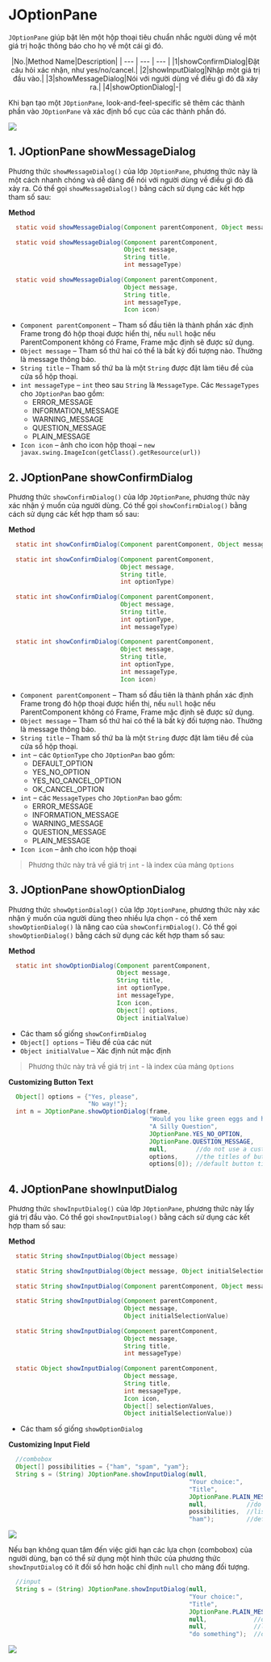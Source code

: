 # JOptionPane

`JOptionPane` giúp bật lên một hộp thoại tiêu chuẩn nhắc người dùng về một giá trị hoặc thông báo cho họ về một cái gì đó.

<center>
|No.|Method Name|Description|
| --- | --- | --- |
|1|showConfirmDialog|Đặt câu hỏi xác nhận, như yes/no/cancel.|
|2|showInputDialog|Nhập một giá trị đầu vào.|
|3|showMessageDialog|Nói với người dùng về điều gì đó đã xảy ra.|
|4|showOptionDialog|-|
</center>

Khi bạn tạo một `JOptionPane`, look-and-feel-specific sẽ thêm các thành phần vào `JOptionPane` và xác định bố cục của các thành phần đó.

![](https://github.com/AnhDT11/JavaDesktop-Course/blob/master/Images/JOptionPane/iconJOptionPane.png)

## 1. JOptionPane showMessageDialog
Phương thức `showMessageDialog()` của lớp `JOptionPane`, phương thức này là một cách nhanh chóng và dễ dàng để nói với người dùng về điều gì đó đã xảy ra. Có thể gọi `showMessageDialog()` bằng cách sử dụng các kết hợp tham số sau:  

**Method**
```java
  static void showMessageDialog(Component parentComponent, Object message)
  
  static void showMessageDialog(Component parentComponent, 
                                Object message,
                                String title,
                                int messageType)
  
  static void showMessageDialog(Component parentComponent,
                                Object message,
                                String title,
                                int messageType,
                                Icon icon)
```

- `Component parentComponent` – Tham số đầu tiên là thành phần xác định Frame trong đó hộp thoại được hiển thị, nếu `null` hoặc nếu ParentComponent không có Frame, Frame mặc định sẽ được sử dụng.
- `Object message` – Tham số thứ hai có thể là bất kỳ đối tượng nào. Thường là message thông báo.
- `String title` – Tham số thứ ba là một `String` được đặt làm tiêu đề của cửa sổ hộp thoại.
- `int messageType` – `int` theo sau `String` là `MessageType`. Các `MessageTypes` cho `JOptionPan` bao gồm:  
  - ERROR_MESSAGE
  - INFORMATION_MESSAGE
  - WARNING_MESSAGE
  - QUESTION_MESSAGE
  - PLAIN_MESSAGE
- `Icon icon` – ảnh cho icon hộp thoại – `new javax.swing.ImageIcon(getClass().getResource(url))`
  
## 2. JOptionPane showConfirmDialog
Phương thức `showConfirmDialog()` của lớp `JOptionPane`, phương thức này xác nhận ý muốn của người dùng. Có thể gọi `showConfirmDialog()` bằng cách sử dụng các kết hợp tham số sau:  

**Method**
```java
  static int showConfirmDialog(Component parentComponent, Object message)
  
  static int showConfirmDialog(Component parentComponent, 
                               Object message,
                               String title,
                               int optionType)
                                       
  static int showConfirmDialog(Component parentComponent,
                               Object message,
                               String title,
                               int optionType,
                               int messageType)
                                       
  static int showConfirmDialog(Component parentComponent,
                               Object message,
                               String title,
                               int optionType,
                               int messageType,
                               Icon icon)
```

- `Component parentComponent` – Tham số đầu tiên là thành phần xác định Frame trong đó hộp thoại được hiển thị, nếu `null` hoặc nếu ParentComponent không có Frame, Frame mặc định sẽ được sử dụng.
- `Object message` – Tham số thứ hai có thể là bất kỳ đối tượng nào. Thường là message thông báo.
- `String title` – Tham số thứ ba là một `String` được đặt làm tiêu đề của cửa sổ hộp thoại.
- `int` – các `OptionType` cho `JOptionPan` bao gồm:  
  - DEFAULT_OPTION
  - YES_NO_OPTION
  - YES_NO_CANCEL_OPTION
  - OK_CANCEL_OPTION
- `int` – các `MessageTypes` cho `JOptionPan` bao gồm:  
  - ERROR_MESSAGE
  - INFORMATION_MESSAGE
  - WARNING_MESSAGE
  - QUESTION_MESSAGE
  - PLAIN_MESSAGE
- `Icon icon` – ảnh cho icon hộp thoại
  
> Phương thức này trả về giá trị `int` - là index của mảng `Options`

## 3. JOptionPane showOptionDialog
Phương thức `showOptionDialog()` của lớp `JOptionPane`, phương thức này xác nhận ý muốn của người dùng theo nhiều lựa chọn - có thể xem `showOptionDialog()` là nâng cao của `showConfirmDialog()`. Có thể gọi `showOptionDialog()` bằng cách sử dụng các kết hợp tham số sau:

**Method**
```java
  static int showOptionDialog(Component parentComponent,
                              Object message,
                              String title,
                              int optionType,
                              int messageType,
                              Icon icon,
                              Object[] options,
                              Object initialValue)
```
- Các tham số giống `showConfirmDialog`
- `Object[] options` – Tiêu đề của các nút
- `Object initialValue` – Xác định nút mặc định

> Phương thức này trả về giá trị `int` - là index của mảng `Options`

**Customizing Button Text**
```java
  Object[] options = {"Yes, please",
                      "No way!"};
  int n = JOptionPane.showOptionDialog(frame,
                                       "Would you like green eggs and ham?",
                                       "A Silly Question",
                                       JOptionPane.YES_NO_OPTION,
                                       JOptionPane.QUESTION_MESSAGE,
                                       null,        //do not use a custom Icon
                                       options,     //the titles of buttons
                                       options[0]); //default button title
```

## 4. JOptionPane showInputDialog
Phương thức `showInputDialog()` của lớp `JOptionPane`, phương thức này lấy giá trị đầu vào. Có thể gọi `showInputDialog()` bằng cách sử dụng các kết hợp tham số sau:

**Method**
```java
  static String showInputDialog(Object message)
  
  static String showInputDialog(Object message, Object initialSelectionValue)
  
  static String showInputDialog(Component parentComponent, Object message)
  
  static String showInputDialog(Component parentComponent,
                                Object message,
                                Object initialSelectionValue)
  
  static String showInputDialog(Component parentComponent,
                                Object message,
                                String title,
                                int messageType)
  
  static Object showInputDialog(Component parentComponent,
                                Object message,
                                String title,
                                int messageType,
                                Icon icon,
                                Object[] selectionValues,
                                Object initialSelectionValue))
```

- Các tham số giống `showOptionDialog`

**Customizing Input Field**
```java
  //combobox
  Object[] possibilities = {"ham", "spam", "yam"};
  String s = (String) JOptionPane.showInputDialog(null,
                                                  "Your choice:",
                                                  "Title",
                                                  JOptionPane.PLAIN_MESSAGE,
                                                  null,           //do not use a custom Icon
                                                  possibilities,  //list option
                                                  "ham");         //default option
```
![](https://github.com/AnhDT11/JavaDesktop-Course/blob/master/Images/JOptionPane/showInputDialog_Combobox.png)

Nếu bạn không quan tâm đến việc giới hạn các lựa chọn (combobox) của người dùng, bạn có thể sử dụng một hình thức của phương thức `showInputDialog` có ít đối số hơn hoặc chỉ định `null` cho mảng đối tượng.
```java
  //input
  String s = (String) JOptionPane.showInputDialog(null,
                                                  "Your choice:",
                                                  "Title",
                                                  JOptionPane.PLAIN_MESSAGE,
                                                  null,             //do not use a custom Icon
                                                  null,             //list option
                                                  "do something");  //default text
```
![](https://github.com/AnhDT11/JavaDesktop-Course/blob/master/Images/JOptionPane/showInputDialog_Input.png)
